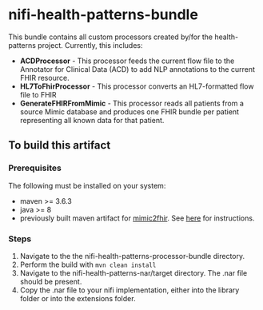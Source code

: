 # nifi-health-patterns-bundle

This bundle contains all custom processors created by/for the health-patterns project.  Currently, this includes:

- **ACDProcessor** - This processor feeds the current flow file to the Annotator for Clinical Data (ACD) to add NLP annotations to the current FHIR resource.
- **HL7ToFhirProcessor** - This processor converts an HL7-formatted flow file to FHIR
- **GenerateFHIRFromMimic** - This processor reads all patients from a source Mimic database and produces one FHIR bundle per patient representing all known data for that patient.

## To build this artifact

### Prerequisites

The following must be installed on your system:

- maven >= 3.6.3 
- java >= 8
- previously built maven artifact for [mimic2fhir](https://github.com/Alvearie/mimic2fhir).  See [here](MIMIC2FHIR_README.md) for instructions.

### Steps

1. Navigate to the the nifi-health-patterns-processor-bundle directory.
1. Perform the build with `mvn clean install`
1. Navigate to the nifi-health-patterns-nar/target directory. The .nar file should be present.  
1. Copy the .nar file to your nifi implementation, either into the library folder or into the extensions folder.